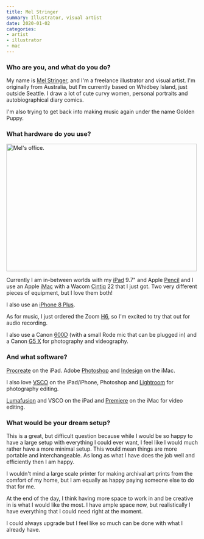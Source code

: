 ```yaml
---
title: Mel Stringer
summary: Illustrator, visual artist
date: 2020-01-02
categories:
- artist
- illustrator
- mac
---
```


### Who are you, and what do you do?

My name is [Mel Stringer](https://www.melstringer.com.au/ "Mel's website."), and I'm a freelance illustrator and visual artist. I'm originally from Australia, but I'm currently based on Whidbey Island, just outside Seattle. I draw a lot of cute curvy women, personal portraits and autobiographical diary comics.

I'm also trying to get back into making music again under the name Golden Puppy.

### What hardware do you use?

<img src="/images/interviews/mel.stringer/office.jpg" width="500" height="335" alt="Mel's office." class="detail">

Currently I am in-between worlds with my [iPad][ipad-pro] 9.7" and Apple [Pencil][] and I use an Apple [iMac][] with a Wacom [Cintiq][] 22 that I just got. Two very different pieces of equipment, but I love them both! 

I also use an [iPhone 8 Plus][iphone-8-plus].

As for music, I just ordered the Zoom [H6][], so I'm excited to try that out for audio recording.

I also use a Canon [600D][eos-600d] (with a small Rode mic that can be plugged in) and a Canon [G5 X][powershot-g5-x] for photography and videography.

### And what software?

[Procreate][procreate-ios] on the iPad. Adobe [Photoshop][] and [Indesign][] on the iMac.

I also love [VSCO][vsco-ios] on the iPad/iPhone, Photoshop and [Lightroom][] for photography editing.

[Lumafusion][lumafusion-ios] and VSCO on the iPad and [Premiere][] on the iMac for video editing.

### What would be your dream setup?

This is a great, but difficult question because while I would be so happy to have a large setup with everything I could ever want, I feel like I would much rather have a more minimal setup. This would mean things are more portable and interchangeable. As long as what I have does the job well and efficiently then I am happy. 

I wouldn't mind a large scale printer for making archival art prints from the comfort of my home, but I am equally as happy paying someone else to do that for me.

At the end of the day, I think having more space to work in and be creative in is what I would like the most. I have ample space now, but realistically I have everything that I could need right at the moment.

I could always upgrade but I feel like so much can be done with what I already have.

[cintiq]: https://www.wacom.com/en/us/cintiq "A computer screen you can draw on."
[eos-600d]: https://en.wikipedia.org/wiki/Canon_EOS_600D "An 18 megapixel DSLR."
[h6]: https://www.amazon.com/Zoom-H6-Six-Track-Portable-Recorder/dp/B00DFU9BRK "A portable six-track recorder."
[imac]: https://www.apple.com/imac/ "An all-in-one computer."
[indesign]: https://www.adobe.com/products/indesign.html "A desktop/web publishing application."
[ipad-pro]: https://en.wikipedia.org/wiki/IPad_Pro "An iOS tablet."
[iphone-8-plus]: https://en.wikipedia.org/wiki/IPhone_8 "A 5.5 inch smartphone."
[lightroom]: https://www.adobe.com/products/photoshop-lightroom.html "Photo management and editing software."
[lumafusion-ios]: https://apps.apple.com/us/app/lumafusion/id1062022008 "A video editor app."
[pencil]: https://www.fiftythree.com/pencil "An iPad stylus."
[photoshop]: https://www.adobe.com/products/photoshop.html "A bitmap image editor."
[powershot-g5-x]: https://shop.usa.canon.com/shop/en/catalog/powershot-g5-x "A 20.2 megapixel camera."
[premiere]: https://www.adobe.com/products/premiere.html "A video editing suite."
[procreate-ios]: https://itunes.apple.com/us/app/procreate/id425073498 "A powerful illustration app."
[vsco-ios]: https://apps.apple.com/app/vsco-cam/id588013838 "A camera app."
